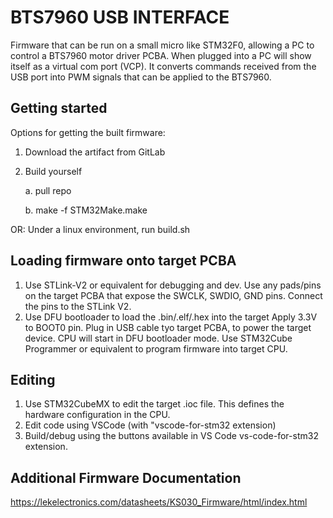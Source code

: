 # BTS7960 USB INTERFACE 
Firmware that can be run on a small micro like STM32F0, allowing a PC to control a BTS7960 motor driver PCBA.
When plugged into a PC will show itself as a virtual com port (VCP).
It converts commands received from the USB port into PWM signals that can be applied to the BTS7960.

## Getting started

Options for getting the built firmware:
1. Download the artifact from GitLab
2. Build yourself

   a. pull repo

   b. make -f STM32Make.make

OR:
Under a linux environment, run build.sh

## Loading firmware onto target PCBA

1. Use STLink-V2 or equivalent for debugging and dev.
   Use any pads/pins on the target PCBA that expose the SWCLK, SWDIO, GND pins. 
   Connect the pins to the STLink V2.    
2. Use DFU bootloader to load the .bin/.elf/.hex into the target
   Apply 3.3V to BOOT0 pin.
   Plug in USB cable tyo target PCBA, to power the target device. 
   CPU will start in DFU bootloader mode. 
   Use STM32Cube Programmer or equivalent to program firmware into target CPU.


## Editing

1. Use STM32CubeMX to edit the target .ioc file. This defines the hardware configuration in the CPU.
2. Edit code using VSCode (with "vscode-for-stm32 extension)
3. Build/debug using the buttons available in VS Code vs-code-for-stm32 extension.

## Additional Firmware Documentation

https://lekelectronics.com/datasheets/KS030_Firmware/html/index.html
